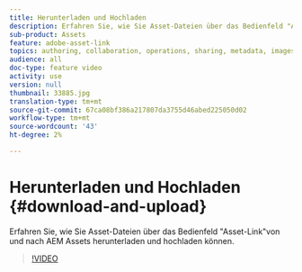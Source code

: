 ```yaml
---
title: Herunterladen und Hochladen
description: Erfahren Sie, wie Sie Asset-Dateien über das Bedienfeld "Asset-Link"von und nach AEM Assets herunterladen und hochladen können.
sub-product: Assets
feature: adobe-asset-link
topics: authoring, collaboration, operations, sharing, metadata, images, operations
audience: all
doc-type: feature video
activity: use
version: null
thumbnail: 33885.jpg
translation-type: tm+mt
source-git-commit: 67ca08bf386a217807da3755d46abed225050d02
workflow-type: tm+mt
source-wordcount: '43'
ht-degree: 2%

---
```



# Herunterladen und Hochladen {#download-and-upload}

Erfahren Sie, wie Sie Asset-Dateien über das Bedienfeld &quot;Asset-Link&quot;von und nach AEM Assets herunterladen und hochladen können.

>[!VIDEO](https://video.tv.adobe.com/v/33885/?quality=12)
